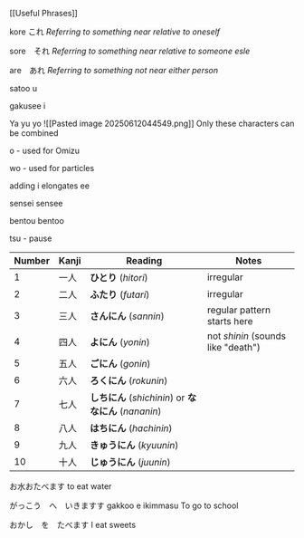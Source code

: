 [[Useful Phrases]]


kore これ
*Referring to something near relative to oneself*

sore　それ
*Referring to something near relative to someone esle*

are　あれ
*Referring to something not near either person*


satoo
u 

gakusee
i



Ya yu yo
![[Pasted image 20250612044549.png]]
Only these characters can be combined


o - used for Omizu

wo - used for particles

adding i elongates ee

sensei
sensee

bentou
bentoo

tsu - pause

|Number|Kanji|Reading|Notes|
|---|---|---|---|
|1|一人|**ひとり** (_hitori_)|irregular|
|2|二人|**ふたり** (_futari_)|irregular|
|3|三人|**さんにん** (_sannin_)|regular pattern starts here|
|4|四人|**よにん** (_yonin_)|not _shinin_ (sounds like "death")|
|5|五人|**ごにん** (_gonin_)||
|6|六人|**ろくにん** (_rokunin_)||
|7|七人|**しちにん** (_shichinin_) or **ななにん** (_nananin_)||
|8|八人|**はちにん** (_hachinin_)||
|9|九人|**きゅうにん** (_kyuunin_)||
|10|十人|**じゅうにん** (_juunin_)||


お水おたべます
to eat water

がっこう　へ　いきますす
gakkoo e ikimmasu
To go to school

おかし　を　たべます
I eat sweets